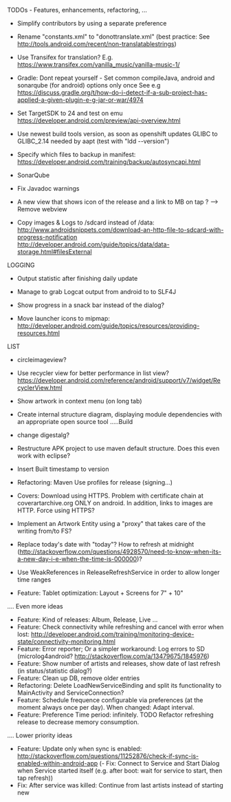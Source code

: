 TODOs - Features, enhancements, refactoring, ...

- Simplify contributors by using a separate preference

- Rename "constants.xml" to "donottranslate.xml" (best practice: See http://tools.android.com/recent/non-translatablestrings)

- Use Transifex for translation? E.g. https://www.transifex.com/vanilla_music/vanilla-music-1/

- Gradle: Dont repeat yourself - Set common compileJava, android and sonarqube (for android)  options only once
See e.g https://discuss.gradle.org/t/how-do-i-detect-if-a-sub-project-has-applied-a-given-plugin-e-g-jar-or-war/4974

- Set TargetSDK to 24 and test on emu
https://developer.android.com/preview/api-overview.html
- Use newest build tools version, as soon as openshift updates GLIBC to GLIBC_2.14 needed by aapt (test with "ldd --version")

- Specify which files to backup in manifest: https://developer.android.com/training/backup/autosyncapi.html

- SonarQube
- Fix Javadoc warnings

- A new view that shows icon of the release and a link to MB on tap ? --> Remove webview

- Copy images & Logs to /sdcard instead of /data: 
http://www.androidsnippets.com/download-an-http-file-to-sdcard-with-progress-notification
http://developer.android.com/guide/topics/data/data-storage.html#filesExternal

LOGGING 
- Output statistic after finishing daily update
- Manage to grab Logcat output from android to to SLF4J

- Show progress in a snack bar instead of the dialog?
- Move launcher icons to mipmap: http://developer.android.com/guide/topics/resources/providing-resources.html

LIST
- circleimageview?
- Use recycler view for better performance in list view? https://developer.android.com/reference/android/support/v7/widget/RecyclerView.html

- Show artwork in context menu (on long tab)

- Create internal structure diagram, displaying module dependencies with an appropriate open source tool
.....Build
- change digestalg?
- Restructure APK project to use maven default structure. Does this even work with eclipse?
- Insert Built timestamp to version
- Refactoring: Maven Use profiles for release (signing...)

- Covers: Download using HTTPS. Problem with certificate chain at coverartarchive.org ONLY on android. In addition, links to images are HTTP. Force using HTTPS?

- Implement an Artwork Entity using a "proxy" that takes care of the writing from/to FS?
- Replace today's date with "today"? How to refresh at midnight (http://stackoverflow.com/questions/4928570/need-to-know-when-its-a-new-day-i-e-when-the-time-is-000000)?
- Use WeakReferences in ReleaseRefreshService in order to allow longer time ranges

- Feature: Tablet optimization: Layout + Screens for 7" + 10"

.... Even more ideas
- Feature: Kind of releases: Album, Release, Live ...
- Feature: Check connectivity while refreshing and cancel with error when lost: http://developer.android.com/training/monitoring-device-state/connectivity-monitoring.html
- Feature: Error reporter; Or a simpler workaround: Log errors to SD (microlog4android? http://stackoverflow.com/a/13479675/1845976)
- Feature: Show number of artists and releases, show date of last refresh (in status/statistic dialog?)
- Feature: Clean up DB, remove older entries
- Refactoring: Delete LoadNewServiceBinding and split its functionality to MainActivity and  ServiceConnection?
- Feature: Schedule frequence configurable via preferences (at the moment always once per day). When changed: Adapt interval.
- Feature: Preference Time period: infinitely. TODO Refactor refreshing release to decrease memory consumption.

.... Lower priority ideas
- Feature: Update only when sync is enabled: http://stackoverflow.com/questions/11252876/check-if-sync-is-enabled-within-android-app
(- Fix: Connect to Service and Start Dialog when Service started itself (e.g. after boot: wait for service to start, then tap refresh)) 
- Fix: After service was killed: Continue from last artists instead of starting new



